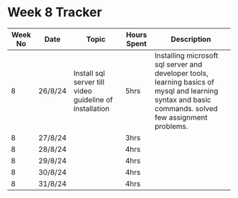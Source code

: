 # Week 8 Tracker

| Week No | Date    | Topic                                   | Hours Spent | Description                                                                                                                                                                        |
| ------- | ------- | --------------------------------------- | ----------- | ---------------------------------------------------------------------------------------------------------------------------------------------------------------------------------- |
| 8       |26/8/24 | Install sql server till video guideline of installation | 5hrs        | Installing microsoft sql server and developer tools, learning basics of mysql and learning syntax and basic commands. solved few assignment problems. |
| 8       |27/8/24 |                                         | 3hrs        |
| 8       | 28/8/24 |                                         | 4hrs        |
| 8       | 29/8/24 |                                         | 4hrs        |
| 8       | 30/8/24 |                                         | 4hrs        |
| 8       | 31/8/24  |                                         | 4hrs        |
